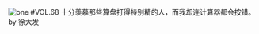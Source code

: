 ![one](http://image.wufazhuce.com/FqbtryIjb5_OG70jexeVjRqs2hbn)
#VOL.68
十分羡慕那些算盘打得特别精的人，而我却连计算器都会按错。by 徐大发